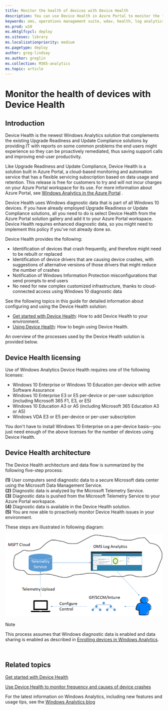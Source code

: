 ```yaml
---
title: Monitor the health of devices with Device Health
description: You can use Device Health in Azure Portal to monitor the frequency and causes of crashes and misbehaving apps on devices in your network.
keywords: oms, operations management suite, wdav, health, log analytics
ms.prod: w10
ms.mktglfcycl: deploy
ms.sitesec: library
ms.localizationpriority: medium
ms.pagetype: deploy
author: greg-lindsay
ms.author: greglin
ms.collection: M365-analytics
ms.topic: article
---
```


# Monitor the health of devices with Device Health

## Introduction

Device Health is the newest Windows Analytics solution that complements the existing Upgrade Readiness and Update Compliance solutions by providing IT with reports on some common problems the end users might experience so they can be proactively remediated, thus saving support calls and improving end-user productivity.

Like Upgrade Readiness and Update Compliance, Device Health is a solution built in Azure Portal, a cloud-based monitoring and automation service that has a flexible servicing subscription based on data usage and retention. This release is free for customers to try and will not incur charges on your Azure Portal workspace for its use. For more information about Azure Portal, see [Windows Analytics in the Azure Portal](windows-analytics-azure-portal.md) .

Device Health uses Windows diagnostic data that is part of all Windows 10 devices. If you have already employed Upgrade Readiness or Update Compliance solutions, all you need to do is select Device Health from the Azure Portal solution gallery and add it to your Azure Portal workspace. Device Health requires enhanced diagnostic data, so you might need to implement this policy if you've not already done so.


Device Health provides the following:

- Identification of devices that crash frequently, and therefore might need to be rebuilt or replaced
- Identification of device drivers that are causing device crashes, with suggestions of alternative versions of those drivers that might reduce the number of crashes
- Notification of Windows Information Protection misconfigurations that send prompts to end users
- No need for new complex customized infrastructure, thanks to cloud-connected access using Windows 10 diagnostic data

See the following topics in this guide for detailed information about configuring and using the Device Health solution:

- [Get started with Device Health](device-health-get-started.md): How to add Device Health to your environment.
- [Using Device Health](device-health-using.md): How to begin using Device Health.

An overview of the processes used by the Device Health solution is provided below.

## Device Health licensing

Use of Windows Analytics Device Health requires one of the following licenses:

- Windows 10 Enterprise or Windows 10 Education per-device with active Software Assurance
- Windows 10 Enterprise E3 or E5 per-device or per-user subscription (including Microsoft 365 F1, E3, or E5)
- Windows 10 Education A3 or A5 (including Microsoft 365 Education A3 or A5)
- Windows VDA E3 or E5 per-device or per-user subscription


You don't have to install Windows 10 Enterprise on a per-device basis--you just need enough of the above licenses for the number of devices using Device Health.


## Device Health architecture

The Device Health architecture and data flow is summarized by the following five-step process:



**(1)** User computers send diagnostic data to a secure Microsoft data center using the Microsoft Data Management Service.<BR>
**(2)** Diagnostic data is analyzed by the Microsoft Telemetry Service.<BR>
**(3)** Diagnostic data is pushed from the Microsoft Telemetry Service to your Azure Portal workspace.<BR>
**(4)** Diagnostic data is available in the Device Health solution.<BR>
**(5)** You are now able to proactively monitor Device Health issues in your environment.<BR>

These steps are illustrated in following diagram:

 [![](images/analytics-architecture.png)](images/analytics-architecture.png)

>[!NOTE]
>This process assumes that Windows diagnostic data is enabled and data sharing is enabled as described in [Enrolling devices in Windows Analytics](windows-analytics-get-started.md).



 
## Related topics

[Get started with Device Health](device-health-get-started.md)

[Use Device Health to monitor frequency and causes of device crashes](device-health-using.md)

For the latest information on Windows Analytics, including new features and usage tips, see the [Windows Analytics blog](https://blogs.technet.microsoft.com/upgradeanalytics)
